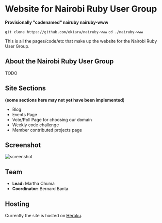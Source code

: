# Website for Nairobi Ruby User Group
**Provisionally "codenamed" nairuby**
**nairuby-www**

`git clone https://github.com/ekiara/nairuby-www`
`cd ./nairuby-www`

This is all the pages/code/etc that make up the website for the 
Nairobi Ruby User Group.

## About the Nairobi Ruby User Group
TODO

## Site Sections 

**(some sections here may not yet have been implemented)**

  * Blog
  * Events Page
  * Vote/Poll Page for choosing our domain
  * Weekly code challenge
  * Member contributed projects page

## Screenshot
![screenshot](http://i.imgur.com/xxxxx.png)

## Team
  * **Lead:** Martha Chuma
  * **Coordinator:** Bernard Banta

## Hosting
Currently the site is hosted on [Heroku](https://nairuby.herokuapp.com).
